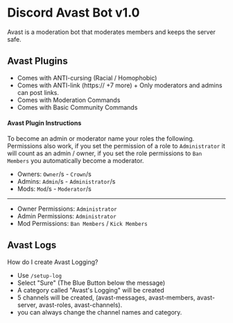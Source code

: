 # Discord Avast Bot v1.0
Avast is a moderation bot that moderates members and keeps the server safe. 
## Avast Plugins
- Comes with ANTI-cursing (Racial / Homophobic)
- Comes with ANTI-link (https:// +7 more) + Only moderators and admins can post links.
- Comes with Moderation Commands
- Comes with Basic Community Commands
#### Avast Plugin Instructions
To become an admin or moderator name your roles the following.
Permissions also work, if you set the permission of a role to `Administrator` it will count as an admin / owner, if you set the role permissions to `Ban Members` you automatically become a moderator.
- Owners: `Owner`/s - `Crown`/s
- Admins: `Admin`/s - `Administrator`/s
- Mods: `Mod`/s - `Moderator`/s
--------
- Owner Permissions: `Administrator`
- Admin Permissions: `Administrator`
- Mod Permissions: `Ban Members` / `Kick Members`

## Avast Logs 
How do I create Avast Logging?
- Use `/setup-log`
- Select "Sure" (The Blue Button below the message)
- A category called "Avast's Logging" will be created 
- 5 channels will be created, (avast-messages, avast-members, avast-server, avast-roles, avast-channels).
- you can always change the channel names and category.
